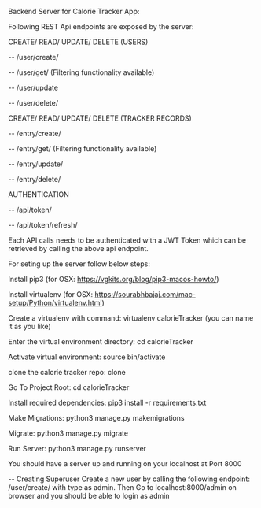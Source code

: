 Backend Server for Calorie Tracker App:

Following REST Api endpoints are exposed by the server:

CREATE/ READ/ UPDATE/ DELETE (USERS)

-- /user/create/

-- /user/get/  (Filtering functionality available)

-- /user/update

-- /user/delete/

CREATE/ READ/ UPDATE/ DELETE (TRACKER RECORDS)

-- /entry/create/

-- /entry/get/ (Filtering functionality available)

-- /entry/update/

-- /entry/delete/

AUTHENTICATION

-- /api/token/

-- /api/token/refresh/

Each API calls needs to be authenticated with a JWT Token which can be retrieved by calling the above api endpoint.


For seting up the server follow below steps:

Install pip3 (for OSX: https://vgkits.org/blog/pip3-macos-howto/)

Install virtualenv (for OSX: https://sourabhbajaj.com/mac-setup/Python/virtualenv.html)

Create a virtualenv with command: virtualenv calorieTracker (you can name it as you like)

Enter the virtual environment directory: cd calorieTracker

Activate virtual environment: source bin/activate

clone the calorie tracker repo: clone 

Go To Project Root: cd calorieTracker

Install required dependencies: pip3 install -r requirements.txt

Make Migrations: python3 manage.py makemigrations

Migrate: python3 manage.py migrate

Run Server: python3 manage.py runserver

You should have a server up and running on your localhost at Port 8000

-- Creating Superuser
Create a new user by calling the following endpoint:  /user/create/ with type as admin.
Then  Go to localhost:8000/admin on browser and you should be able to login as admin